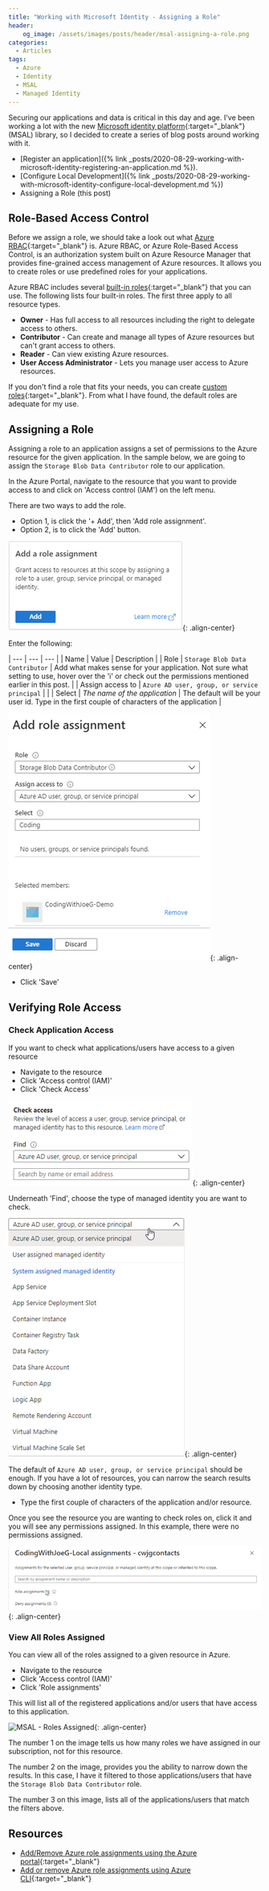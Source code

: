 ```yaml
---
title: "Working with Microsoft Identity - Assigning a Role"
header:
    og_image: /assets/images/posts/header/msal-assigning-a-role.png
categories:
  - Articles
tags:
  - Azure
  - Identity
  - MSAL
  - Managed Identity
---
```

Securing our applications and data is critical in this day and age.  I've been working a lot with the new [Microsoft identity platform](https://docs.microsoft.com/en-us/azure/active-directory/develop/){:target="_blank"}  (MSAL) library, so I decided to create a series of blog posts around working with it.

* [Register an application]({% link _posts/2020-08-29-working-with-microsoft-identity-registering-an-application.md %}).
* [Configure Local Development]({% link _posts/2020-08-29-working-with-microsoft-identity-configure-local-development.md  %})
* Assigning a Role (this post)

## Role-Based Access Control

Before we assign a role, we should take a look out what [Azure RBAC](https://docs.microsoft.com/en-us/azure/role-based-access-control/overview){:target="_blank"} is. Azure RBAC, or Azure Role-Based Access Control, is an authorization system built on Azure Resource Manager that provides fine-grained access management of Azure resources.  It allows you to create roles or use predefined roles for your applications.

Azure RBAC includes several [built-in roles](https://docs.microsoft.com/en-us/azure/role-based-access-control/built-in-roles){:target="_blank"} that you can use. The following lists four built-in roles. The first three apply to all resource types.

* **Owner** - Has full access to all resources including the right to delegate access to others.
* **Contributor** - Can create and manage all types of Azure resources but can't grant access to others.
* **Reader** - Can view existing Azure resources.
* **User Access Administrator** - Lets you manage user access to Azure resources.

If you don't find a role that fits your needs, you can create [custom roles](https://docs.microsoft.com/en-us/azure/role-based-access-control/custom-roles){:target="_blank"}. From what I have found, the default roles are adequate for my use.

## Assigning a Role

Assigning a role to an application assigns a set of permissions to the Azure resource for the given application.  In the sample below, we are going to assign the `Storage Blob Data Contributor` role to our application.

In the Azure Portal, navigate to the resource that you want to provide access to and click on 'Access control (IAM') on the left menu.

There are two ways to add the role.  

* Option 1, is click the '+ Add', then 'Add role assignment'.
* Option 2, is to click the 'Add' button.

![Add IAM Role](/assets/images/posts/securing-container-add-role.png){: .align-center}

Enter the following:

| --- | --- | --- |
| Name | Value | Description |
| Role | `Storage Blob Data Contributor` | Add what makes sense for your application.  Not sure what setting to use, hover over the 'i' or check out the permissions mentioned earlier in this post. |
| Assign access to | `Azure AD user, group, or service principal` | |
| Select | *The name of the application* | The default will be your user id.  Type in the first couple of characters of the application |

![Add Role Assignment](/assets/images/posts/securing-container-add-role-assignment.png){: .align-center}

* Click 'Save'

## Verifying Role Access

### Check Application Access

If you want to check what applications/users have access to a given resource

* Navigate to the resource
* Click 'Access control (IAM)'
* Click 'Check Access'

![Check Access](/assets/images/posts/msal-check-access.png){: .align-center}

Underneath 'Find', choose the type of managed identity you are want to check.

![MSAL - Identity Types](/assets/images/posts/msal-find-list.png){: .align-center}

The default of `Azure AD user, group, or service principal` should be enough.  If you have a lot of resources, you can narrow the search results down by choosing another identity type.

* Type the first couple of characters of the application and/or resource.

Once you see the resource you are wanting to check roles on, click it and you will see any permissions assigned.  In this example, there were no permissions assigned.

![MSAL - No Permissions Assigned](/assets/images/posts/msal-no-permissions-assigned.png){: .align-center}

### View All Roles Assigned

You can view all of the roles assigned to a given resource in Azure.

* Navigate to the resource
* Click 'Access control (IAM)'
* Click 'Role assignments'

This will list all of the registered applications and/or users that have access to this application.

![MSAL - Roles Assigned](/assets/images/posts/msal-roles-assignments.png){: .align-center}

The number 1 on the image tells us how many roles we have assigned in our subscription, not for this resource.

The number 2 on the image, provides you the ability to narrow down the results.  In this case, I have it filtered to those applications/users that have the `Storage Blob Data Contributor` role.

The number 3 on this image, lists all of the applications/users that match the filters above.

## Resources

* [Add/Remove Azure role assignments using the Azure portal](https://docs.microsoft.com/en-us/azure/role-based-access-control/role-assignments-portal){:target="_blank"}
* [Add or remove Azure role assignments using Azure CLI](https://docs.microsoft.com/en-us/azure/role-based-access-control/role-assignments-cli){:target="_blank"}
